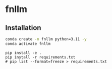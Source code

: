 # fnllm

## Installation

```bash
conda create -n fnllm python=3.11 -y
conda activate fnllm
```

```
pip install -e .
pip install -r requirements.txt
# pip list --format=freeze > requirements.txt
```